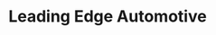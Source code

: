 ---
title: "Leading Edge Automotive"
url: /morton-grove/leading-edge-automotive/
shop: Autowerkstatt
---
